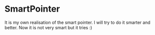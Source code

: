 # SmartPointer

It is my own realisation of the smart pointer.
I will try to do it smarter and better.
Now it is not very smart but it tries :)
